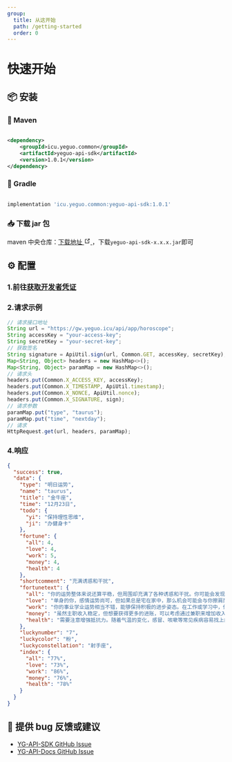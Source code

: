 ```yaml
---
group:
  title: 从这开始
  path: /getting-started
  order: 0
---
```


# 快速开始

## 📦 安装

### 🍋 Maven

```xml

<dependency>
    <groupId>icu.yeguo.common</groupId>
    <artifactId>yeguo-api-sdk</artifactId>
    <version>1.0.1</version>
</dependency>

```

### 🍇 Gradle

```gradle

implementation 'icu.yeguo.common:yeguo-api-sdk:1.0.1'

```

### 📥 下载 jar 包

maven 中央仓库：<a href="https://repo1.maven.org/maven2/icu/yeguo/common/yeguo-api-sdk" target="\_blank" rel="noopener noreferrer">下载地址
<svg
          xmlns="http://www.w3.org/2000/svg"
          aria-hidden="true"
          x="0px"
          y="0px"
          viewBox="0 0 100 100"
          width="15"
          height="15"
        >
<path
            fill="currentColor"
            d="M18.8,85.1h56l0,0c2.2,0,4-1.8,4-4v-32h-8v28h-48v-48h28v-8h-32l0,0c-2.2,0-4,1.8-4,4v56C14.8,83.3,16.6,85.1,18.8,85.1z"
          ></path>
<polygon
            fill="currentColor"
            points="45.7,48.7 51.3,54.3 77.2,28.5 77.2,37.2 85.2,37.2 85.2,14.9 62.8,14.9 62.8,22.9 71.5,22.9"
          ></polygon>
</svg>
</a>，下载`yeguo-api-sdk-x.x.x.jar`即可

## ⚙️ 配置

### 1.前往<a href="https://api.yeguo.icu/person" target="_blank" rel="noopener noreferrer">获取开发者凭证</a>

### 2.请求示例

```javascript
// 请求接口地址
String url = "https://gw.yeguo.icu/api/app/horoscope";
String accessKey = "your-access-key";
String secretKey = "your-secret-key";
// 获取签名
String signature = ApiUtil.sign(url, Common.GET, accessKey, secretKey);
Map<String, Object> headers = new HashMap<>();
Map<String, Object> paramMap = new HashMap<>();
// 请求头
headers.put(Common.X_ACCESS_KEY, accessKey);
headers.put(Common.X_TIMESTAMP, ApiUtil.timestamp);
headers.put(Common.X_NONCE, ApiUtil.nonce);
headers.put(Common.X_SIGNATURE, sign);
// 请求参数
paramMap.put("type", "taurus");
paramMap.put("time", "nextday");
// 请求
HttpRequest.get(url, headers, paramMap);

```

### 4.响应

```json
{
  "success": true,
  "data": {
    "type": "明日运势",
    "name": "taurus",
    "title": "金牛座",
    "time": "12月23日",
    "todo": {
      "yi": "保持理性思维",
      "ji": "办健身卡"
    },
    "fortune": {
      "all": 4,
      "love": 4,
      "work": 5,
      "money": 4,
      "health": 4
    },
    "shortcomment": "充满诱惑和干扰",
    "fortunetext": {
      "all": "你的运势整体来说还算平稳，但周围却充满了各种诱惑和干扰。你可能会发现自己很容易被这些诱惑所吸引，导致自己偏离了原本的目标和计划。因此，建议你要提高理性思维，保持清醒的头脑，切勿被牵着鼻子走。你需要更加坚定自己的信念和决心，不要轻易被外界的诱惑所动摇。要学会权衡利弊，做出明智的选择和决策。同时，也要保持耐心和毅力，不要因为一时的困难而放弃自己的目标。生活方面，建议你可以安排一些与自我提升相关的活动，比如学习新技能、参加培训课程或者进行身体锻炼等。这些活动能够帮助你增强自己的实力和竞争力，更好地应对未来的挑战。同时，也要记得保持健康的生活习惯和饮食规律。",
      "love": "单身的你，感情运势尚可，但如果总是宅在家中，那么机会可能会与你擦肩而过。建议你多出去走走，扩大自己的社交圈子，增加认识新人的机会。已有伴的你，可以尝试不同的打扮风格，给伴侣带来一些新鲜感。不要总是穿着同样的衣服或者保持同样的发型，而是要勇于尝试新的风格，展现出自己的魅力和个性。",
      "work": "你的事业学业运势相当不错，能够保持积极的进步姿态。在工作或学习中，你能够充分发挥自己的实力和潜力，不断追求进步和提升。你的努力和付出也会得到相应的回报和认可，为你未来的发展打下坚实的基础。",
      "money": "虽然主职收入稳定，但想要获得更多的进账，可以考虑通过兼职来增加收入。你可以根据自己的兴趣和能力，寻找一些合适的兼职机会，比如线上教育、翻译、写作等。这些兼职不仅能让你的收入更加多元化，还能提升你的技能和经验。",
      "health": "需要注意增强抵抗力。随着气温的变化，感冒、咳嗽等常见疾病容易找上门。为了预防这些疾病，你需要保持良好的生活习惯，如勤洗手、戴口罩、保持室内通风等。此外，均衡的饮食和适量的运动也能帮助你增强免疫力，抵抗病毒的侵袭。"
    },
    "luckynumber": "7",
    "luckycolor": "粉",
    "luckyconstellation": "射手座",
    "index": {
      "all": "77%",
      "love": "73%",
      "work": "86%",
      "money": "76%",
      "health": "78%"
    }
  }
}
```

## 🐞 提供 bug 反馈或建议

- [YG-API-SDK GitHub Issue](https://github.com/ye-guo/yeguo-api-sdk/issues/new/choose)
- [YG-API-Docs GitHub Issue](https://github.com/ye-guo/yeguo-api-docs/issues/new/choose)
